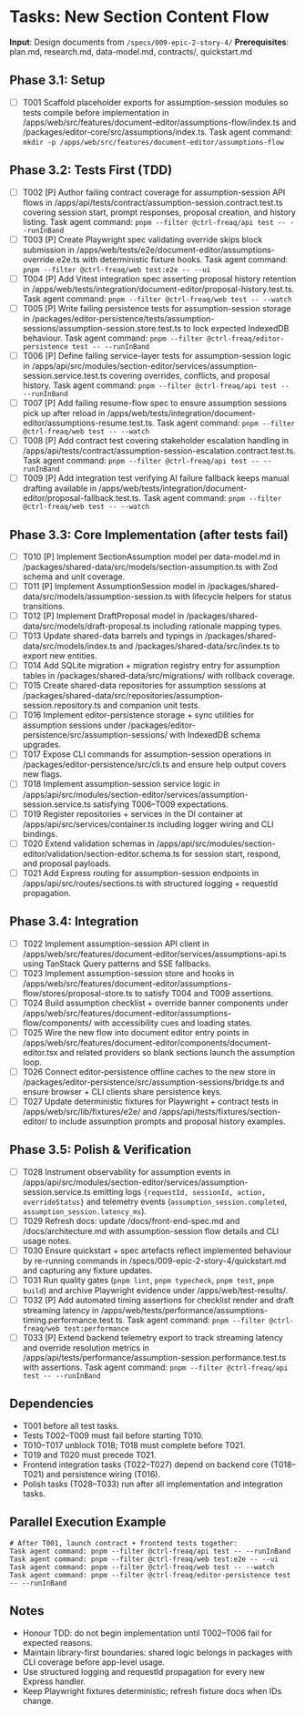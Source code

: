 # Tasks: New Section Content Flow

**Input**: Design documents from `/specs/009-epic-2-story-4/` **Prerequisites**:
plan.md, research.md, data-model.md, contracts/, quickstart.md

## Phase 3.1: Setup

- [ ] T001 Scaffold placeholder exports for assumption-session modules so tests
      compile before implementation in
      /apps/web/src/features/document-editor/assumptions-flow/index.ts and
      /packages/editor-core/src/assumptions/index.ts. Task agent command:
      `mkdir -p /apps/web/src/features/document-editor/assumptions-flow`

## Phase 3.2: Tests First (TDD)

- [ ] T002 [P] Author failing contract coverage for assumption-session API flows
      in /apps/api/tests/contract/assumption-session.contract.test.ts covering
      session start, prompt responses, proposal creation, and history listing.
      Task agent command: `pnpm --filter @ctrl-freaq/api test -- --runInBand`
- [ ] T003 [P] Create Playwright spec validating override skips block submission
      in /apps/web/tests/e2e/document-editor/assumptions-override.e2e.ts with
      deterministic fixture hooks. Task agent command:
      `pnpm --filter @ctrl-freaq/web test:e2e -- --ui`
- [ ] T004 [P] Add Vitest integration spec asserting proposal history retention
      in /apps/web/tests/integration/document-editor/proposal-history.test.ts.
      Task agent command: `pnpm --filter @ctrl-freaq/web test -- --watch`
- [ ] T005 [P] Write failing persistence tests for assumption-session storage in
      /packages/editor-persistence/tests/assumption-sessions/assumption-session.store.test.ts
      to lock expected IndexedDB behaviour. Task agent command:
      `pnpm --filter @ctrl-freaq/editor-persistence test -- --runInBand`
- [ ] T006 [P] Define failing service-layer tests for assumption-session logic
      in
      /apps/api/src/modules/section-editor/services/assumption-session.service.test.ts
      covering overrides, conflicts, and proposal history. Task agent command:
      `pnpm --filter @ctrl-freaq/api test -- --runInBand`
- [ ] T007 [P] Add failing resume-flow spec to ensure assumption sessions pick
      up after reload in
      /apps/web/tests/integration/document-editor/assumptions-resume.test.ts.
      Task agent command: `pnpm --filter @ctrl-freaq/web test -- --watch`
- [ ] T008 [P] Add contract test covering stakeholder escalation handling in
      /apps/api/tests/contract/assumption-session-escalation.contract.test.ts.
      Task agent command: `pnpm --filter @ctrl-freaq/api test -- --runInBand`
- [ ] T009 [P] Add integration test verifying AI failure fallback keeps manual
      drafting available in
      /apps/web/tests/integration/document-editor/proposal-fallback.test.ts.
      Task agent command: `pnpm --filter @ctrl-freaq/web test -- --watch`

## Phase 3.3: Core Implementation (after tests fail)

- [ ] T010 [P] Implement SectionAssumption model per data-model.md in
      /packages/shared-data/src/models/section-assumption.ts with Zod schema and
      unit coverage.
- [ ] T011 [P] Implement AssumptionSession model in
      /packages/shared-data/src/models/assumption-session.ts with lifecycle
      helpers for status transitions.
- [ ] T012 [P] Implement DraftProposal model in
      /packages/shared-data/src/models/draft-proposal.ts including rationale
      mapping types.
- [ ] T013 Update shared-data barrels and typings in
      /packages/shared-data/src/models/index.ts and
      /packages/shared-data/src/index.ts to export new entities.
- [ ] T014 Add SQLite migration + migration registry entry for assumption tables
      in /packages/shared-data/src/migrations/ with rollback coverage.
- [ ] T015 Create shared-data repositories for assumption sessions at
      /packages/shared-data/src/repositories/assumption-session.repository.ts
      and companion unit tests.
- [ ] T016 Implement editor-persistence storage + sync utilities for assumption
      sessions under /packages/editor-persistence/src/assumption-sessions/ with
      IndexedDB schema upgrades.
- [ ] T017 Expose CLI commands for assumption-session operations in
      /packages/editor-persistence/src/cli.ts and ensure help output covers new
      flags.
- [ ] T018 Implement assumption-session service logic in
      /apps/api/src/modules/section-editor/services/assumption-session.service.ts
      satisfying T006–T009 expectations.
- [ ] T019 Register repositories + services in the DI container at
      /apps/api/src/services/container.ts including logger wiring and CLI
      bindings.
- [ ] T020 Extend validation schemas in
      /apps/api/src/modules/section-editor/validation/section-editor.schema.ts
      for session start, respond, and proposal payloads.
- [ ] T021 Add Express routing for assumption-session endpoints in
      /apps/api/src/routes/sections.ts with structured logging + requestId
      propagation.

## Phase 3.4: Integration

- [ ] T022 Implement assumption-session API client in
      /apps/web/src/features/document-editor/services/assumptions-api.ts using
      TanStack Query patterns and SSE fallbacks.
- [ ] T023 Implement assumption-session store and hooks in
      /apps/web/src/features/document-editor/assumptions-flow/stores/proposal-store.ts
      to satisfy T004 and T009 assertions.
- [ ] T024 Build assumption checklist + override banner components under
      /apps/web/src/features/document-editor/assumptions-flow/components/ with
      accessibility cues and loading states.
- [ ] T025 Wire the new flow into document editor entry points in
      /apps/web/src/features/document-editor/components/document-editor.tsx and
      related providers so blank sections launch the assumption loop.
- [ ] T026 Connect editor-persistence offline caches to the new store in
      /packages/editor-persistence/src/assumption-sessions/bridge.ts and ensure
      browser + CLI clients share persistence keys.
- [ ] T027 Update deterministic fixtures for Playwright + contract tests in
      /apps/web/src/lib/fixtures/e2e/ and
      /apps/api/tests/fixtures/section-editor/ to include assumption prompts and
      proposal history examples.

## Phase 3.5: Polish & Verification

- [ ] T028 Instrument observability for assumption events in
      /apps/api/src/modules/section-editor/services/assumption-session.service.ts
      emitting logs `{requestId, sessionId, action, overrideStatus}` and
      telemetry events (`assumption_session.completed`,
      `assumption_session.latency_ms`).
- [ ] T029 Refresh docs: update /docs/front-end-spec.md and
      /docs/architecture.md with assumption-session flow details and CLI usage
      notes.
- [ ] T030 Ensure quickstart + spec artefacts reflect implemented behaviour by
      re-running commands in /specs/009-epic-2-story-4/quickstart.md and
      capturing any fixture updates.
- [ ] T031 Run quality gates (`pnpm lint`, `pnpm typecheck`, `pnpm test`,
      `pnpm build`) and archive Playwright evidence under
      /apps/web/test-results/.
- [ ] T032 [P] Add automated timing assertions for checklist render and draft
      streaming latency in
      /apps/web/tests/performance/assumptions-timing.performance.test.ts. Task
      agent command: `pnpm --filter @ctrl-freaq/web test:performance`
- [ ] T033 [P] Extend backend telemetry export to track streaming latency and
      override resolution metrics in
      /apps/api/tests/performance/assumption-session.performance.test.ts with
      assertions. Task agent command:
      `pnpm --filter @ctrl-freaq/api test -- --runInBand`

## Dependencies

- T001 before all test tasks.
- Tests T002–T009 must fail before starting T010.
- T010–T017 unblock T018; T018 must complete before T021.
- T019 and T020 must precede T021.
- Frontend integration tasks (T022–T027) depend on backend core (T018–T021) and
  persistence wiring (T016).
- Polish tasks (T028–T033) run after all implementation and integration tasks.

## Parallel Execution Example

```
# After T001, launch contract + frontend tests together:
Task agent command: pnpm --filter @ctrl-freaq/api test -- --runInBand
Task agent command: pnpm --filter @ctrl-freaq/web test:e2e -- --ui
Task agent command: pnpm --filter @ctrl-freaq/web test -- --watch
Task agent command: pnpm --filter @ctrl-freaq/editor-persistence test -- --runInBand
```

## Notes

- Honour TDD: do not begin implementation until T002–T006 fail for expected
  reasons.
- Maintain library-first boundaries: shared logic belongs in packages with CLI
  coverage before app-level usage.
- Use structured logging and requestId propagation for every new Express
  handler.
- Keep Playwright fixtures deterministic; refresh fixture docs when IDs change.

